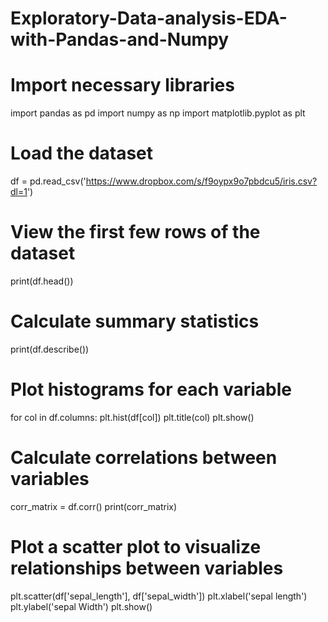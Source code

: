 # Exploratory-Data-analysis-EDA-with-Pandas-and-Numpy
# Import necessary libraries
import pandas as pd
import numpy as np
import matplotlib.pyplot as plt

# Load the dataset
df = pd.read_csv('https://www.dropbox.com/s/f9oypx9o7pbdcu5/iris.csv?dl=1')

# View the first few rows of the dataset
print(df.head())

# Calculate summary statistics
print(df.describe())

# Plot histograms for each variable
for col in df.columns:
plt.hist(df[col])
plt.title(col)
plt.show()

# Calculate correlations between variables
corr_matrix = df.corr()
print(corr_matrix)

# Plot a scatter plot to visualize relationships between variables
plt.scatter(df['sepal_length'], df['sepal_width'])
plt.xlabel('sepal length')
plt.ylabel('sepal Width')
plt.show()
